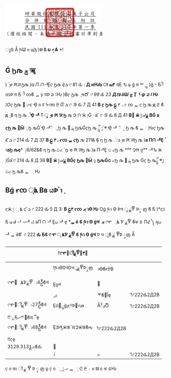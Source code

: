 

![0_image_0.png](0_image_0.png)

ൂՏ Ǻ ཥѠ ჾ щϡ )**ନ ձ ຏ ܴޣ Ѧ** *!

## Ǵ Ϧљ ݮ ॠ

)*ࣴ ި ҽ Ԗज़ Ϧљ )а Π ᙁᆀȨҁ Ϧљ ȩ*ܭ҇ ୯ 81 ԃ : **Д ҥǶЬ ा வ٣**
൪Ε Ԅ ݈ь ǵ π ڋ ౢ ࠔǵ ᔈ Ҕႝ တϷ π Ҕ ႝ တϐ ᇙ у πϷ ວ ፤Ƕ
)Β*ҁ Ϧљ ި ౻Ծ ҇ ୯ 99 ԃ 23 **Дଆ ӧѠ  چ Ҭ ܰ܌ ѱ ວ ፤ Ƕ** )Ο*ҁ Ϧљ ࣁ ගϲ Ҿ  ი ᡏ ᔼၮ ਏ Ǵ ܭ҇ ୯ :9 ԃ 7 Д 41 **В  ҁ Ϧљ ဠ**
٣  ،  ೯ ၸ ᆶ ҁ Ϧ љ ԭ ϩ ϐ ԭ  ި ϐ η Ϧ љ .**ࣴ  Ҿ ᆅ ៝ ୢ ި ҽ Ԗ ज़ Ϧ** љ Չ ᙁܰ ӝ ٳǴ ٠а ҇ ୯ :9 ԃ 8 Д 41 **Вࣁ ӝ ٳ ୷ྗ ВǴ а ҁϦ љ ࣁӸ**
ុϦ љǴࣴ Ҿ ᆅ៝ ୢϦ љ ࣁ ྐ ϦљǴҁϦ љ ཷ ܍ ࣴڙ Ҿ ᆅ ៝ୢ Ϧ љ ϐ  ᆶ ୍Ƕҁ Ϧљ ќ ܭ҇ ୯ 214 ԃ 7 Д 37 **В ဠ ٣ ،  ೯ၸ ᆶ ҁϦ** љ 211& ިϐ η Ϧ љ .ࣴ  ၗި ҽ Ԗ ज़Ϧ љ )**а Πᙁ ᆀȨ ࣴ  ၗϦ љȩ*** ި :6/62&ϐ η Ϧ љ.ඵ๔ ࣽ מި ҽ Ԗ ज़Ϧ љ )а ΠᆀȨ ඵ ๔Ϧ љ *** Չߚ ჹ** ᆀԄ ӝ ٳǴа ҇୯ 214 ԃ 8 Д 38 **Вࣁ ӝ ٳ ୷ྗ ВǴҁ Ϧљ ࣁӸ ុ ϦљǴඵ** ๔Ϧ љ ࣁ ྐ Ϧљ Ǵҁ Ϧ љཷ  ڙ܍ ඵ๔ Ϧ љϐ  ᆶ ୍ Ƕ

## Βǵ ೯ၸ  ୍ൔ  Βв යϷ ำ ׇ

ҁӝ ٳ ୍  ൔ ς ܭ҇ ୯ 222 ԃ 5 Д 3: **В  ဠ٣  ೯ၸ ࡕ วѲ Ƕ**
Οǵ ཥว Ѳ Ϸঅ ु ྗ߾ Ϸှ ញ ϐ Ҕ
)*ς௦ Ҕ ߎᑼ ᅱ ࿎ᆅ ہ(   аΠ ᙁ ᆀ Ȩߎ ᆅ ȩ ***ᇡ ё ϐ ཥว Ѳ ǵঅ ҅ ࡕ**
୯ሞ  ୍ൔ Ꮴ ྗ߾ ϐቹ ៜ Π߄ ༽ ӈߎ ᆅ ᇡ ёϐ ҇ ୯ 222 **ԃ  Ҕϐ ୯ ሞ ୍ ൔᏤ ྗ߾ ϐ ཥว Ѳ ǵঅ** ҅Ϸ অ ुϐ ྗ ߾Ϸ ှញ Ǻ

|              | !୯ሞ཮ीྗ߾౛٣཮      |            |            |
|--------------|---------------|------------|------------|
|              | !ཥวѲ0অ҅0অुྗ߾Ϸှញ   | วѲϐғਏВ     |            |
| ୯ሞ଄୍ൔᏤྗ߾ಃ4ဦϐঅ҅   | Ȩჹᢀ           | ࢎ          |            |
|              | ۺ             | ᄬϐ઩Їȩ     | !҇୯222ԃ2Д2В |
| ୯ሞ཮ीྗ߾ಃ27ဦϐঅ҅    | Ȩό୏ౢǵቷ܊Ϸ೛ഢ     | ǺၲډႣ        | !҇୯222ԃ2Д2В |
| !!ۓ٬Ҕރᄊ߻ϐሽීȩ |               |            |            |
| ୯ሞ཮ीྗ߾ಃ48ဦϐঅ҅    | Ȩᖝཞ܄ӝऊˇቬՉӝऊϐԋ | !҇୯222ԃ2Д2В |            |
| !!ҁȩ         |               |            |            |
| 3129.3131ຼයϐԃ | ׯ             |            |            |
|              | ࡋ             | ๓          | !҇୯222ԃ2Д2В |

ҁ  ი  ຑ   ॊ ྗ ߾ Ϸ ှ ញ ჹ ҁ  ი  ୍ ރ ݩ ᆶ  ୍ ᕮ ਏ ٠ ค ख़ ε ቹ ៜǶ